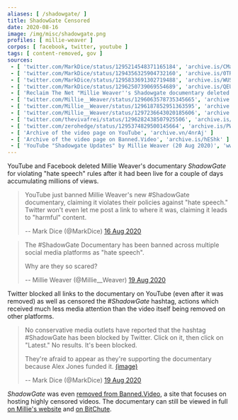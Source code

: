 ```yaml
---
aliases: [ /shadowgate/ ]
title: ShadowGate Censored
date: 2020-08-16
image: /img/misc/shadowgate.png
profiles: [ millie-weaver ]
corpos: [ facebook, twitter, youtube ]
tags: [ content-removed, gov ]
sources:
 - [ 'twitter.com/MarkDice/status/1295214548371165184', 'archive.is/CMaxR' ]
 - [ 'twitter.com/MarkDice/status/1294356325904732160', 'archive.is/0TRBr' ]
 - [ 'twitter.com/MarkDice/status/1295833691302719488', 'archive.is/WUSKD' ]
 - [ 'twitter.com/MarkDice/status/1296250739069554689', 'archive.is/QEUGt' ]
 - [ 'Reclaim The Net "Millie Weaver''s Shadowgate documentary deleted by Facebook and YouTube" by Tom Parker (16 Aug 2020)', 'archive.is/A7vhZ' ]
 - [ 'twitter.com/Millie__Weaver/status/1296063578735345665', 'archive.is/vxLuU' ]
 - [ 'twitter.com/Millie__Weaver/status/1296187852951363595', 'archive.is/zBUJS' ]
 - [ 'twitter.com/Millie__Weaver/status/1297236643020185606', 'archive.is/Va5Ug' ]
 - [ 'twitter.com/thevivafrei/status/1296282438507925506', 'archive.is/4xC5g' ]
 - [ 'twitter.com/zerohedge/status/1295374829500145664', 'archive.is/PWPOy' ]
 - [ 'Archive of the video page on YouTube', 'archive.vn/4nrAj' ]
 - [ 'Archive of the video page on Banned.Video', 'archive.is/hEShk' ]
 - [ 'YouTube "Shadowgate Updates" by Millie Weaver (20 Aug 2020)', 'www.youtube.com/watch?v=ddeD6Oa8Mr8' ]
---
```


YouTube and Facebook deleted Millie Weaver's documentary _ShadowGate_ for
violating "hate speech" rules after it had been live for a couple of days
accumulating millions of views.
> YouTube just banned Millie Weaver's new #ShadowGate documentary, claiming it
> violates their policies against "hate speech." Twitter won't even let me post
> a link to where it was, claiming it leads to "harmful" content.
>
> -- Mark Dice (@MarkDice) [16 Aug 2020](http://archive.is/CMaxR)

> The #ShadowGate Documentary has been banned across multiple social media
> platforms as "hate speech". 
>
> Why are they so scared?
>
> -- Millie Weaver (@Millie__Weaver) [19 Aug 2020](http://archive.is/vxLuU)

Twitter blocked all links to the documentary on YouTube (even after it was
removed) as well as censored the _#ShadowGate_ hashtag, actions which received
much less media attention than the video itself being removed on other
platforms.
> No conservative media outlets have reported that the hashtag #ShadowGate has
> been blocked by Twitter. Click on it, then click on "Latest." No results.
> It's been blocked.
>
> They're afraid to appear as they're supporting the documentary because Alex
> Jones funded it. [(image)](markdice-1296250739069554689.png)
>
> -- Mark Dice (@MarkDice) [19 Aug 2020](http://archive.is/QEUGt)

_ShadowGate_ was even [removed from Banned.Video](https://archive.is/0vMl1), a
site that focuses on hosting highly censored videos. The documentary can still
be viewed in full [on Millie's website](https://www.millennialmillie.com) and
[on BitChute](https://www.bitchute.com/channel/m294VZFG6Kp1/).

